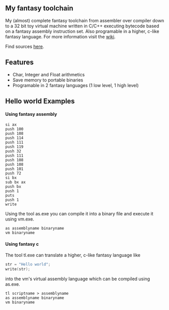 ## My fantasy toolchain

My (almost) complete fantasy toolchain from assembler over compiler down to a 32 bit toy virtual machine written in C/C++ executing bytecode based on a fantasy assembly instruction set. Also programable in a higher, c-like fantasy language. For more information visit the [wiki](https://github.com/zarat/vm/wiki).

Find sources [here](https://github.com/zarat/vm-src).

## Features
* Char, Integer and Float arithmetics
* Save memory to portable binaries
* Programable in 2 fantasy languages (1 low level, 1 high level)

## Hello world Examples

#### Using fantasy assembly

```Assembly
si ax
push 100
push 108
push 114
push 111
push 119
push 32
push 111
push 108
push 108
push 101
push 72
si bx
sub bx ax
push bx
push 1
puts
push 1
write
```

Using the tool as.exe you can compile it into a binary file and execute it using vm.exe.

```
as assemblyname binaryname
vm binaryname
```

#### Using fantasy c

The tool tl.exe can translate a higher, c-like fantasy language like

```C
str = "Hello world";
write(str);
```

into the vm's virtual assembly language which can be compiled using as.exe.

```
tl scriptname > assemblyname
as assemblyname binaryname
vm binaryname
```
